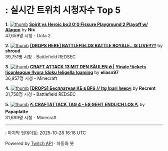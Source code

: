 # : 실시간 트위치 시청자수 Top 5

**1.** [![thumb](https://static-cdn.jtvnw.net/previews-ttv/live_user_nix-320x180.jpg)](https://twitch.tv/Nix)
**[Spirit vs Heroic bo3 0:0 Fissure Playground 2 Playoff w/ Alagon](https://twitch.tv/Nix)** by **Nix**<br>47,659명 시청  - Dota 2

**2.** [![thumb](https://static-cdn.jtvnw.net/previews-ttv/live_user_shroud-320x180.jpg)](https://twitch.tv/shroud)
**[[DROPS HERE] BATTLEFIELDS BATTLE ROYALE.. IS LIVE!!??](https://twitch.tv/shroud)** by **shroud**<br>39,751명 시청  - Battlefield REDSEC

**3.** [![thumb](https://static-cdn.jtvnw.net/previews-ttv/live_user_eliasn97-320x180.jpg)](https://twitch.tv/eliasn97)
**[CRAFT ATTACK 13 MIT DEN SÄULEN 🔥 | !finale !tickets !iconleague !lyora !doku !eligella !gaming](https://twitch.tv/eliasn97)** by **eliasn97**<br>36,957명 시청  - Minecraft

**4.** [![thumb](https://static-cdn.jtvnw.net/previews-ttv/live_user_recrent-320x180.jpg)](https://twitch.tv/Recrent)
**[[DROPS] Бесплатная КБ в BF6 // !tg !pari !мерч](https://twitch.tv/Recrent)** by **Recrent**<br>31,758명 시청  - Battlefield REDSEC

**5.** [![thumb](https://static-cdn.jtvnw.net/previews-ttv/live_user_papaplatte-320x180.jpg)](https://twitch.tv/Papaplatte)
**[⛏️ CRAFTATTACK TAG 4 - ES GEHT ENDLICH LOS ⛏️](https://twitch.tv/Papaplatte)** by **Papaplatte**<br>31,699명 시청  - Minecraft


---
: 마지막 업데이트: 2025-10-28 16:18 UTC

Powered by [Twitch API](https://dev.twitch.tv/docs/api/reference) · 자동화 봇